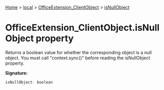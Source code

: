 [Home](./index) &gt; [local](local.md) &gt; [OfficeExtension\_ClientObject](local.officeextension_clientobject.md) &gt; [isNullObject](local.officeextension_clientobject.isnullobject.md)

# OfficeExtension\_ClientObject.isNullObject property

Returns a boolean value for whether the corresponding object is a null object. You must call "context.sync()" before reading the isNullObject property.

**Signature:**
```javascript
isNullObject: boolean
```
